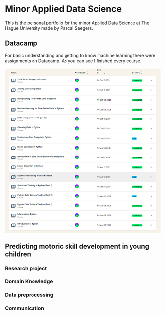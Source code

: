 # Minor Applied Data Science
This is the personal portfolio for the minor Applied Data Science at The Hague University made by Pascal Seegers.

## Datacamp
For basic understanding and getting to know machine learning there were assignments on Datacamp. As you can see I finished every course.
<br/><br/>
![Datacamp assignments Pascal Seegers](/images/Datacamp_Screenshot.png "Done Datacamp Assignments")


## Predicting motoric skill development in young children
### Research project

### Domain Knowledge

### Data preprocessing

### Communication
